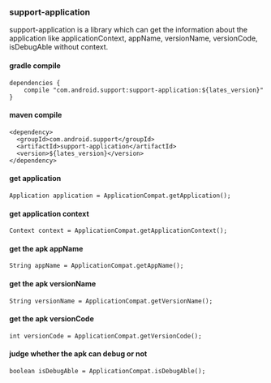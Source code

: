 ### support-application

support-application is a library which can get the information about the application like applicationContext, appName, versionName, versionCode, isDebugAble without context.

#### gradle compile

```
dependencies {
    compile "com.android.support:support-application:${lates_version}"
}
```

#### maven compile

```
<dependency>
  <groupId>com.android.support</groupId>
  <artifactId>support-application</artifactId>
  <version>${lates_version}</version>
</dependency>
```

#### get application

```
Application application = ApplicationCompat.getApplication();                   
```

#### get application context

```
Context context = ApplicationCompat.getApplicationContext();                   
```

#### get the apk appName

```
String appName = ApplicationCompat.getAppName();
```

#### get the apk versionName

```
String versionName = ApplicationCompat.getVersionName();
```

#### get the apk versionCode

```
int versionCode = ApplicationCompat.getVersionCode();
```

#### judge whether the apk can debug or not

```
boolean isDebugAble = ApplicationCompat.isDebugAble();
```